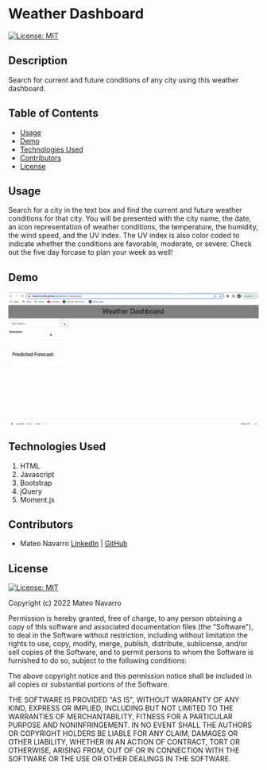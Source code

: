 # Weather Dashboard
[![License: MIT](https://img.shields.io/badge/License-MIT-yellow.svg)](https://opensource.org/licenses/MIT)

## Description

Search for current and future conditions of any city using this weather dashboard. 

## Table of Contents
* [Usage](#usage)
* [Demo](#demo)
* [Technologies Used](#technologies-used)
* [Contributors](#contributors)
* [License](#license)

## Usage

Search for a city in the text box and find the current and future weather conditions for that city. You will be presented with the city name, the date, an icon representation of weather conditions, the temperature, the humidity, the wind speed, and the UV index. The UV index is also color coded to indicate whether the conditions are favorable, moderate, or severe. Check out the five day forcase to plan your week as well!


## Demo

<img src="./assets/images/weather-dashboard.gif" width=900px>

## Technologies Used 

1. HTML
2. Javascript
3. Bootstrap
4. jQuery
5. Moment.js

## Contributors
* Mateo Navarro [LinkedIn](https://www.linkedin.com/in/mateonav/) | [GitHub](https://github.com/mateonav98)

## License
[![License: MIT](https://img.shields.io/badge/License-MIT-yellow.svg)](https://opensource.org/licenses/MIT)

Copyright (c) 2022 Mateo Navarro

Permission is hereby granted, free of charge, to any person obtaining a copy
of this software and associated documentation files (the "Software"), to deal
in the Software without restriction, including without limitation the rights
to use, copy, modify, merge, publish, distribute, sublicense, and/or sell
copies of the Software, and to permit persons to whom the Software is
furnished to do so, subject to the following conditions:

The above copyright notice and this permission notice shall be included in all
copies or substantial portions of the Software.

THE SOFTWARE IS PROVIDED "AS IS", WITHOUT WARRANTY OF ANY KIND, EXPRESS OR
IMPLIED, INCLUDING BUT NOT LIMITED TO THE WARRANTIES OF MERCHANTABILITY,
FITNESS FOR A PARTICULAR PURPOSE AND NONINFRINGEMENT. IN NO EVENT SHALL THE
AUTHORS OR COPYRIGHT HOLDERS BE LIABLE FOR ANY CLAIM, DAMAGES OR OTHER
LIABILITY, WHETHER IN AN ACTION OF CONTRACT, TORT OR OTHERWISE, ARISING FROM,
OUT OF OR IN CONNECTION WITH THE SOFTWARE OR THE USE OR OTHER DEALINGS IN THE
SOFTWARE.


